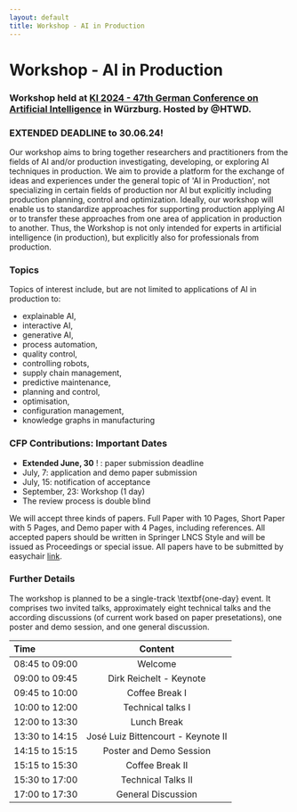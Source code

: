 ```yaml
---
layout: default
title: Workshop - AI in Production
---
```


# Workshop - AI in Production 
### Workshop held at [KI 2024 - 47th German Conference on Artificial Intelligence](https://www.informatik.uni-wuerzburg.de/ki24/) in Würzburg. Hosted by @HTWD.

### EXTENDED DEADLINE to 30.06.24!

Our workshop aims to bring together researchers and practitioners from the fields of AI and/or production investigating, developing, or exploring AI techniques in production. We aim to provide a platform for the exchange of ideas and experiences under the general topic of 'AI in Production', not specializing in certain fields of production nor AI but explicitly including production planning, control and optimization. Ideally, our workshop will enable us to standardize approaches for supporting production applying AI or to transfer these approaches from one area of application in production to another. Thus, the Workshop is not only intended for experts in artificial intelligence (in production), but explicitly also for professionals from production.

### Topics

Topics of interest include, but are not limited to applications of AI in production to:
- explainable AI,
- interactive AI, 
- generative AI,
- process automation,
- quality control,
- controlling robots,
- supply chain management,
- predictive maintenance,
- planning and control,
- optimisation,
- configuration management,
- knowledge graphs in manufacturing

### CFP Contributions: Important Dates

- **Extended June, 30** ! : paper submission deadline
- July, 7: application and demo paper submission
- July, 15: notification of acceptance
- September, 23: Workshop (1 day)
- The review process is double blind


We will accept three kinds of papers. Full Paper with 10 Pages, Short Paper with 5 Pages, and Demo paper with 4 Pages, including references. All accepted papers should be written in Springer LNCS Style and will be issued as Proceedings or special issue. All papers have to be submitted by easychair [link](https://easychair.org/conferences/?conf=ki2024).

### Further Details

The workshop is planned to be  a single-track \textbf{one-day} event. It comprises two invited talks, approximately eight technical talks and the according discussions (of current work based on paper presetations), one poster and demo session, and one general discussion.

| Time         | Content         |
| :----------- | :--------------: |
| 08:45 to 09:00 | Welcome |
| 09:00 to 09:45 | Dirk Reichelt - Keynote |
| 09:45 to 10:00 | Coffee Break I |
| 10:00 to 12:00 | Technical talks I |
| 12:00 to 13:30 | Lunch Break |
| 13:30 to 14:15 | José Luiz Bittencourt - Keynote II |
| 14:15 to 15:15 | Poster and Demo Session |
| 15:15 to 15:30 | Coffee Break II |
| 15:30 to 17:00 | Technical Talks II |
| 17:00 to 17:30 | General Discussion |
